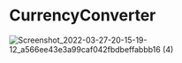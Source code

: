 # CurrencyConverter
![Screenshot_2022-03-27-20-15-19-12_a566ee43e3a99caf042fbdbeffabbb16 (4)](https://user-images.githubusercontent.com/102001410/160320504-a09ec0da-7e10-4751-b3bb-a874ad5dc777.jpg)




